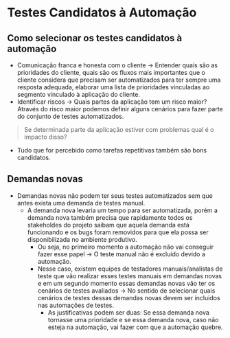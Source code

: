 # Testes Candidatos à Automação
## Como selecionar os testes candidatos à automação
- Comunicação franca e honesta com o cliente -> Entender quais são as prioridades do cliente, quais são os fluxos mais importantes que o cliente considera que precisam ser automatizados para ter sempre uma resposta adequada, elaborar uma lista de prioridades vinculadas ao segmento vinculado à aplicação do cliente.
- Identificar riscos -> Quais partes da aplicação tem um risco maior? Através do risco maior podemos definir alguns cenários para fazer parte do conjunto de testes automatizados. 
> Se determinada parte da aplicação estiver com problemas qual é o impacto disso?
- Tudo que for percebido como tarefas repetitivas também são bons candidatos.

## Demandas novas
- Demandas novas não podem ter seus testes automatizados sem que antes exista uma demanda de testes manual.
    - A demanda nova levaria um tempo para ser automatizada, porém a demanda nova também precisa que rapidamente todos os stakeholdes do projeto saibam que aquela demanda está funcionando e os bugs foram removidos para que ela possa ser disponibilizada no ambiente produtivo.
        - Ou seja, no primeiro momento a automação não vai conseguir fazer esse papel -> O teste manual não é excluído devido a automação. 
        - Nesse caso, existem equipes de testadores manuais/analistas de teste que vão realizar esses testes manuais em demandas novas e em um segundo momento essas demandas novas vão ter os cenários de testes avaliados -> No sentido de selecionar quais cenários de testes dessas demandas novas devem ser incluidos nas automações de testes.
            - As justificativas podem ser duas: Se essa demanda nova tornasse uma prioridade e se essa demanda nova, caso não esteja na automação, vai fazer com que a automação quebre.